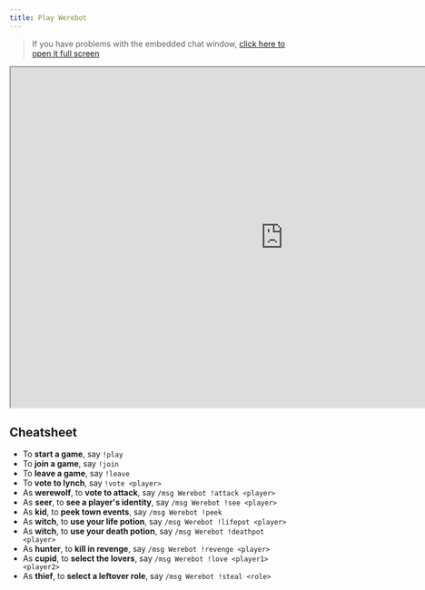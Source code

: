 ```yaml
---
title: Play Werebot
---
```


> If you have problems with the embedded chat window, [click here to open it full screen](http://qchat.rizon.net/?channels=werebot&amp;uio=MTY9dHJ1ZSY5PXRydWUmMTI9dHJ1ZQ6c)

<iframe
    src="http://qchat.rizon.net/?channels=werebot&amp;uio=MTY9dHJ1ZSY5PXRydWUmMTI9dHJ1ZQ6c"
    width="960"
    height="600">
</iframe>

Cheatsheet
----------

  + To **start a game**, say `!play`
  + To **join a game**, say `!join`
  + To **leave a game**, say `!leave`
  + To **vote to lynch**, say `!vote <player>`
  + As **werewolf**, to **vote to attack**, say `/msg Werebot !attack <player>`
  + As **seer**, to **see a player's identity**, say `/msg Werebot !see <player>`
  + As **kid**, to **peek town events**, say `/msg Werebot !peek`
  + As **witch**, to **use your life potion**, say `/msg Werebot !lifepot <player>`
  + As **witch**, to **use your death potion**, say `/msg Werebot !deathpot <player>`
  + As **hunter**, to **kill in revenge**, say `/msg Werebot !revenge <player>`
  + As **cupid**, to **select the lovers**, say `/msg Werebot !love <player1> <player2>`
  + As **thief**, to **select a leftover role**, say `/msg Werebot !steal <role>`